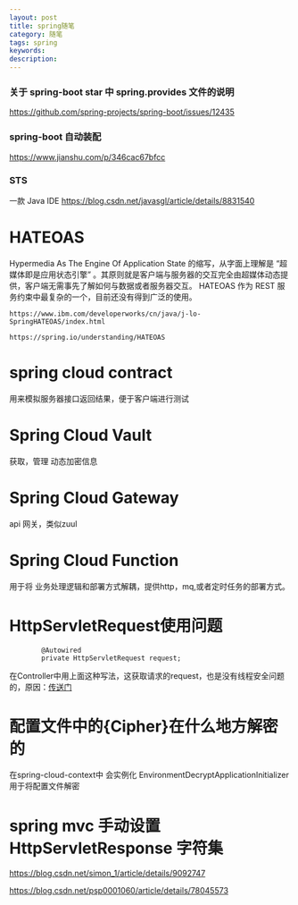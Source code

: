 ```yaml
---
layout: post
title: spring随笔
category: 随笔
tags: spring
keywords:
description:
---
```



### 关于 spring-boot star 中 spring.provides 文件的说明

https://github.com/spring-projects/spring-boot/issues/12435


### spring-boot 自动装配

https://www.jianshu.com/p/346cac67bfcc

### STS
一款 Java IDE
https://blog.csdn.net/javasgl/article/details/8831540



# HATEOAS
Hypermedia As The Engine Of Application State
的缩写，从字面上理解是 “超媒体即是应用状态引擎” 。其原则就是客户端与服务器的交互完全由超媒体动态提供，客户端无需事先了解如何与数据或者服务器交互。
HATEOAS 作为 REST 服务约束中最复杂的一个，目前还没有得到广泛的使用。

    https://www.ibm.com/developerworks/cn/java/j-lo-SpringHATEOAS/index.html

    https://spring.io/understanding/HATEOAS

# spring cloud contract

用来模拟服务器接口返回结果，便于客户端进行测试

# Spring Cloud Vault

获取，管理 动态加密信息

# Spring Cloud Gateway
 api 网关，类似zuul

# Spring Cloud Function

用于将 业务处理逻辑和部署方式解耦，提供http，mq,或者定时任务的部署方式。


# HttpServletRequest使用问题

            @Autowired
            private HttpServletRequest request;

在Controller中用上面这种写法，这获取请求的request，也是没有线程安全问题的，原因：[传送门](https://blog.csdn.net/zknxx/article/details/77917290)


# 配置文件中的{Cipher}在什么地方解密的

在spring-cloud-context中 会实例化 EnvironmentDecryptApplicationInitializer 用于将配置文件解密

# spring mvc 手动设置 HttpServletResponse 字符集

https://blog.csdn.net/simon_1/article/details/9092747

https://blog.csdn.net/psp0001060/article/details/78045573
